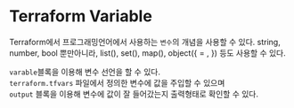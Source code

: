 # Terraform Variable

Terraform에서 프로그래밍언어에서 사용하는 `변수`의 개념을 사용할 수 있다.
string, number, bool 뿐만아니라, list(), set(), map(), object({ = ,  }) 등도 사용할 수 있다.

`varable`블록을 이용해 변수 선언을 할 수 있다.  
`terraform.tfvars` 파일에서 정의한 변수에 값을 주입할 수 있으며  
`output` 블록을 이용해 변수에 값이 잘 들어갔는지 출력형태로 확인할 수 있다.  